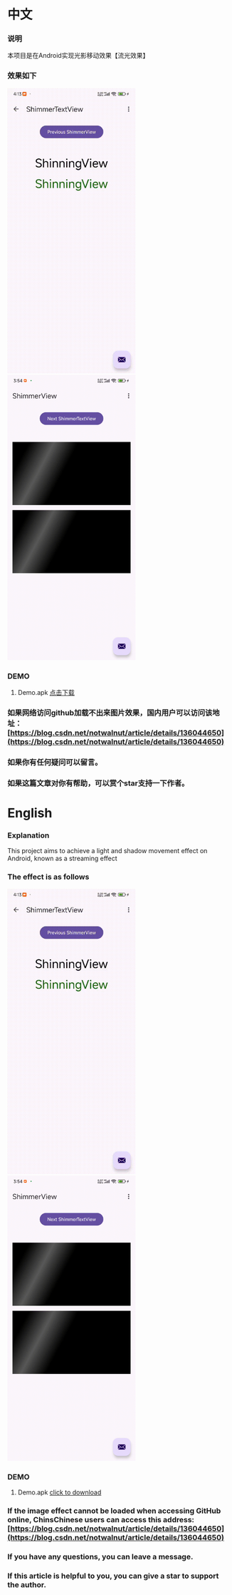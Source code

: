 # 
# 中文
### 说明
本项目是在Android实现光影移动效果【流光效果】

### 效果如下

<img src="img%2FShimmerTextView.gif" width="288" height="640"/> <img src="img%2FShimmerView.gif" width="288" height="640"/>


### DEMO
1. Demo.apk [点击下载](apk/app-debug.apk)

### 如果网络访问github加载不出来图片效果，国内用户可以访问该地址： [https://blog.csdn.net/notwalnut/article/details/136044650](https://blog.csdn.net/notwalnut/article/details/136044650) 

### 如果你有任何疑问可以留言。
### 如果这篇文章对你有帮助，可以赏个star支持一下作者。


# 
# English

### Explanation

This project aims to achieve a light and shadow movement effect on Android, known as a streaming effect



### The effect is as follows


<img src="img%2FShimmerTextView.gif" width="288" height="640"/> <img src="img%2FShimmerView.gif" width="288" height="640"/>




### DEMO

1. Demo.apk [click to download](apk/app-debug.apk)



### If the image effect cannot be loaded when accessing GitHub online, ChinsChinese users can access this address: [https://blog.csdn.net/notwalnut/article/details/136044650](https://blog.csdn.net/notwalnut/article/details/136044650) 



### If you have any questions, you can leave a message.

### If this article is helpful to you, you can give a star to support the author.
